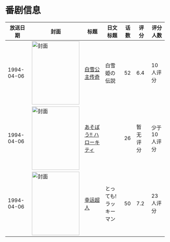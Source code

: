 # 番剧信息

|放送日期|封面|标题|日文标题|话数|评分|评分人数|
|---|---|---|---|---|---|---|
|1994-04-06|<img src="https://lain.bgm.tv/pic/cover/c/0c/80/80239_b2OEt.jpg" alt="封面" style="width:150px;height:200px;object-fit:cover;">|[白雪公主传奇](https://bangumi.tv/subject/80239)|白雪姫の伝説|52|6.4|10人评分|
|1994-04-06|<img src="https://lain.bgm.tv/pic/cover/c/49/ff/82995_68Z7R.jpg" alt="封面" style="width:150px;height:200px;object-fit:cover;">|[あそぼう!! ハローキティ](https://bangumi.tv/subject/82995)||26|暂无评分|少于10人评分|
|1994-04-06|<img src="https://lain.bgm.tv/pic/cover/c/0b/98/114807_LrQzK.jpg" alt="封面" style="width:150px;height:200px;object-fit:cover;">|[幸运超人](https://bangumi.tv/subject/114807)|とっても!ラッキーマン|50|7.2|23人评分|
